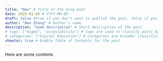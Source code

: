 ```yaml
---
title: "New" # Title of the blog post
date: 2025-01-05 # YYYY-MM-DD
draft: false #true if you don't want to publish the post, false if you do
author: "Nan Zhang" # Author's name
description: "Some description" # Short description of the post
# tags: ["diged", "accessibility"] # Tags are used to classify posts by topic
# categories: ["Digital Education"] # Categories are broader classifications
showtoc: true # Enable Table of Contents for the post
---
```


Here are some contents